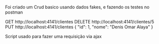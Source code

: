 Foi criado um Crud basico usando dados fakes, e fazendo os testes no postman 

GET    http://localhost:4141/clientes
DELETE http://localhost:4141/clientes/5
PUT    http://localhost:4141/clientes
{
	  "id": 1,
    "nome": "Denis Omar Alaya"
}

Script usado para fazer uma requisição via ajax

<!--script>  
 	//<![CDATA[	
// 	function carregarDados() {
// 		  var xhttp = new XMLHttpRequest();
// 		  xhttp.onreadystatechange = function() {
// 		    if (this.readyState == 4 && this.status == 200) {
// 		     document.getElementById("display").innerHTML = this.responseText;
// 		    }
// 		  };
// 		  xhttp.open("GET", "http://localhost:4141/clientes", true);
// 		  xhttp.send();
// 	}
// 	]]>
 </script-->  